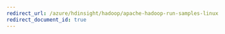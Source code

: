 ```yaml
---
redirect_url: /azure/hdinsight/hadoop/apache-hadoop-run-samples-linux
redirect_document_id: true
---
```

